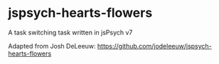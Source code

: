 # jspsych-hearts-flowers

A task switching task written in jsPsych v7

Adapted from Josh DeLeeuw:
https://github.com/jodeleeuw/jspsych-hearts-flowers
